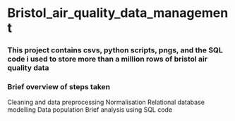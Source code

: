 # Bristol_air_quality_data_management
### This project contains csvs, python scripts, pngs, and the SQL code i used to store more than a million rows of bristol air quality data
### Brief overview of steps taken
Cleaning and data preprocessing
Normalisation
Relational database modelling
Data population
Brief analysis using SQL code


